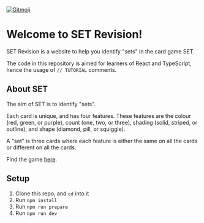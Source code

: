 <a href="https://gitmoji.dev">
  <img src="https://img.shields.io/badge/gitmoji-%20😜%20😍-FFDD67.svg?style=flat-square" alt="Gitmoji">
</a>

# Welcome to SET Revision!

SET Revision is a website to help you identify "sets" in the card game SET.

The code in this repository is aimed for learners of React and TypeScript, hence the usage of `// TUTORIAL` comments.

## About SET

The aim of SET is to identify "sets".

Each card is unique, and has four features. These features are the colour (red, green, or purple), count (one, two, or three), shading (solid, striped, or outline), and shape (diamond, pill, or squiggle).

A "set" is three cards where each feature is either the same on all the cards or different on all the cards.

Find the game [here](https://www.playmonster.com/product/set/).

## Setup

1. Clone this repo, and `cd` into it
2. Run `npm install`
3. Run `npm run prepare`
4. Run `npm run dev`
